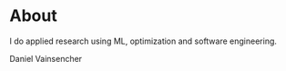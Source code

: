 # About

I do applied research using ML, optimization and software engineering.

Daniel Vainsencher
